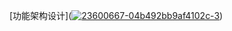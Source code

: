 [功能架构设计](<a href="https://ibb.co/5hbFbTc"><img src="https://i.ibb.co/RTRyR2H/23600667-04b492bb9af4102c-3.webp" alt="23600667-04b492bb9af4102c-3" border="0"></a>)

